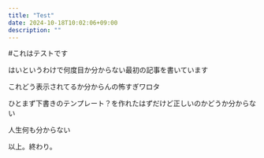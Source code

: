 ```yaml
---
title: "Test"
date: 2024-10-18T10:02:06+09:00
description: ""
---
```

#これはテストです<br>

はいというわけで何度目か分からない最初の記事を書いています<br>

これどう表示されてるか分からんの怖すぎワロタ<br>

ひとまず下書きのテンプレート？を作れたはずだけど正しいのかどうか分からない

人生何も分からない


以上。終わり。
